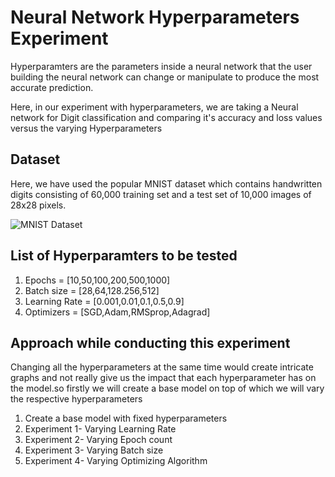 # Neural Network Hyperparameters Experiment
Hyperparamters are the parameters inside a neural network that the user building the neural network can change or manipulate to produce the most accurate prediction.

Here, in our experiment with hyperparameters, we are taking a Neural network for Digit classification and comparing it's accuracy and loss values versus the varying Hyperparameters

## Dataset
Here, we have used the popular MNIST dataset which contains handwritten digits consisting of 60,000 training set and a test set of 10,000 images of 28x28 pixels.


![MNIST Dataset](https://upload.wikimedia.org/wikipedia/commons/f/f7/MnistExamplesModified.png "a title")


## List of Hyperparamters to be tested
1) Epochs = [10,50,100,200,500,1000]
2) Batch size = [28,64,128.256,512]
3) Learning Rate = [0.001,0.01,0.1,0.5,0.9]
4) Optimizers = [SGD,Adam,RMSprop,Adagrad]

## Approach while conducting this experiment
Changing all the hyperparameters at the same time would create intricate graphs and not really give us the impact that each hyperparameter has on the model.so firstly we will create a base model on top of which we will vary the respective hyperparameters

1) Create a base model with fixed hyperparameters
2) Experiment 1- Varying Learning Rate
3) Experiment 2- Varying Epoch count
3) Experiment 3- Varying Batch size
5) Experiment 4- Varying Optimizing Algorithm
